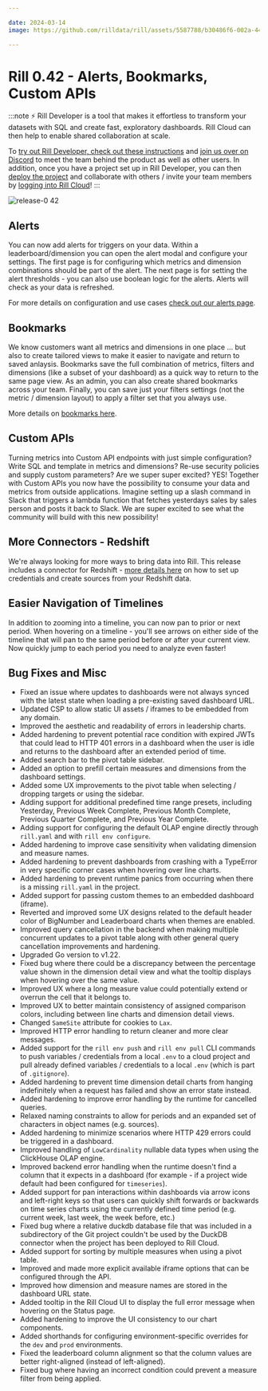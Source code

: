 ```yaml
---

date: 2024-03-14
image: https://github.com/rilldata/rill/assets/5587788/b30486f6-002a-445d-8a1b-955b6ec0066d

---
```


# Rill 0.42 - Alerts, Bookmarks, Custom APIs

:::note
⚡ Rill Developer is a tool that makes it effortless to transform your datasets with SQL and create fast, exploratory dashboards. Rill Cloud can then help to enable shared collaboration at scale.

To [try out Rill Developer, check out these instructions](/home/install) and [join us over on Discord](https://bit.ly/3bbcSl9) to meet the team behind the product as well as other users. In addition, once you have a project set up in Rill Developer, you can then [deploy the project](/deploy/deploy-dashboard/) and collaborate with others / invite your team members by [logging into Rill Cloud](https://ui.rilldata.com)!
:::

![release-0 42](<https://storage.googleapis.com/prod-cdn.rilldata.com/docs/release-notes/0.41_bookmarks_alerts.gif>)

## Alerts
You can now add alerts for triggers on your data. Within a leaderboard/dimension you can open the alert modal and configure your settings. The first page is for configuring which metrics and dimension combinations should be part of the alert. The next page is for setting the alert thresholds - you can also use boolean logic for the alerts. Alerts will check as your data is refreshed. 

For more details on configuration and use cases [check out our alerts page](/explore/alerts).

## Bookmarks
We know customers want all metrics and dimensions in one place ... but also to create tailored views to make it easier to navigate and return to saved anlaysis. Bookmarks save the full combination of metrics, filters and dimensions (like a subset of your dashboard) as a quick way to return to the same page view. As an admin, you can also create shared bookmarks across your team. Finally, you can save just your filters settings (not the metric / dimension layout) to apply a filter set that you always use.

More details on [bookmarks here](/explore/bookmarks).

## Custom APIs
Turning metrics into Custom API endpoints with just simple configuration? Write SQL and template in metrics and dimensions? Re-use security policies and supply custom parameters? Are we super super excited? YES!
Together with Custom APIs you now have the possibility to consume your data and metrics from outside applications. Imagine setting up a slash command in Slack that triggers a lambda function that fetches yesterdays sales by sales person and posts it back to Slack. We are super excited to see what the community will build with this new possibility!

## More Connectors - Redshift
We're always looking for more ways to bring data into Rill. This release includes a connector for Redshift - [more details here](/connect/connector/redshift) on how to set up credentials and create sources from your Redshift data.

## Easier Navigation of Timelines
In addition to zooming into a timeline, you can now pan to prior or next period. When hovering on a timeline - you'll see arrows on either side of the timeline that will pan to the same period before or after your current view. Now quickly jump to each period you need to analyze even faster!


## Bug Fixes and Misc
- Fixed an issue where updates to dashboards were not always synced with the latest state when loading a pre-existing saved dashboard URL.
- Updated CSP to allow static UI assets / iframes to be embedded from any domain.
- Improved the aesthetic and readability of errors in leadership charts.
- Added hardening to prevent potential race condition with expired JWTs that could lead to HTTP 401 errors in a dashboard when the user is idle and returns to the dashboard after an extended period of time.
- Added search bar to the pivot table sidebar.
- Added an option to prefill certain measures and dimensions from the dashboard settings. 
- Added some UX improvements to the pivot table when selecting / dropping targets or using the sidebar.
- Adding support for additional predefined time range presets, including Yesterday, Previous Week Complete, Previous Month Complete, Previous Quarter Complete, and Previous Year Complete.
- Adding support for configuring the default OLAP engine directly through `rill.yaml` and with `rill env configure`.
- Added hardening to improve case sensitivity when validating dimension and measure names.
- Added hardening to prevent dashboards from crashing with a TypeError in very specific corner cases when hovering over line charts.
- Added hardening to prevent runtime panics from occurring when there is a missing `rill.yaml` in the project.
- Added support for passing custom themes to an embedded dashboard (iframe).
- Reverted and improved some UX designs related to the default header color of BigNumber and Leaderboard charts when themes are enabled.
- Improved query cancellation in the backend when making multiple concurrent updates to a pivot table along with other general query cancellation improvements and hardening.
- Upgraded Go version to v1.22.
- Fixed bug where there could be a discrepancy between the percentage value shown in the dimension detail view and what the tooltip displays when hovering over the same value.
- Improved UX where a long measure value could potentially extend or overrun the cell that it belongs to.
- Improved UX to better maintain consistency of assigned comparison colors, including between line charts and dimension detail views.
- Changed `SameSite` attribute for cookies to `Lax`.
- Improved HTTP error handling to return cleaner and more clear messages.
- Added support for the `rill env push` and `rill env pull` CLI commands to push variables / credentials from a local `.env` to a cloud project and pull already defined variables / credentials to a local `.env` (which is part of `.gitignore`).
- Added hardening to prevent time dimension detail charts from hanging indefinitely when a request has failed and show an error state instead.
- Added hardening to improve error handling by the runtime for cancelled queries.
- Relaxed naming constraints to allow for periods and an expanded set of characters in object names (e.g. sources). 
- Added hardening to minimize scenarios where HTTP 429 errors could be triggered in a dashboard.
- Improved handling of `LowCardinality` nullable data types when using the ClickHouse OLAP engine.
- Improved backend error handling when the runtime doesn't find a column that it expects in a dashboard (for example - if a project wide default had been configured for `timeseries`).
- Added support for pan interactions within dashboards via arrow icons and left-right keys so that users can quickly shift forwards or backwards on time series charts using the currently defined time period (e.g. current week, last week, the week before, etc.)
- Fixed bug where a relative duckdb database file that was included in a subdirectory of the Git project couldn't be used by the DuckDB connector when the project has been deployed to Rill Cloud.
- Added support for sorting by multiple measures when using a pivot table.
- Improved and made more explicit available iframe options that can be configured through the API.
- Improved how dimension and measure names are stored in the dashboard URL state.
- Added tooltip in the Rill Cloud UI to display the full error message when hovering on the Status page.
- Added hardening to improve the UI consistency to our chart components.
- Added shorthands for configuring environment-specific overrides for the `dev` and `prod` environments.
- Fixed the leaderboard column alignment so that the column values are better right-aligned (instead of left-aligned).
- Fixed bug where having an incorrect condition could prevent a measure filter from being applied.